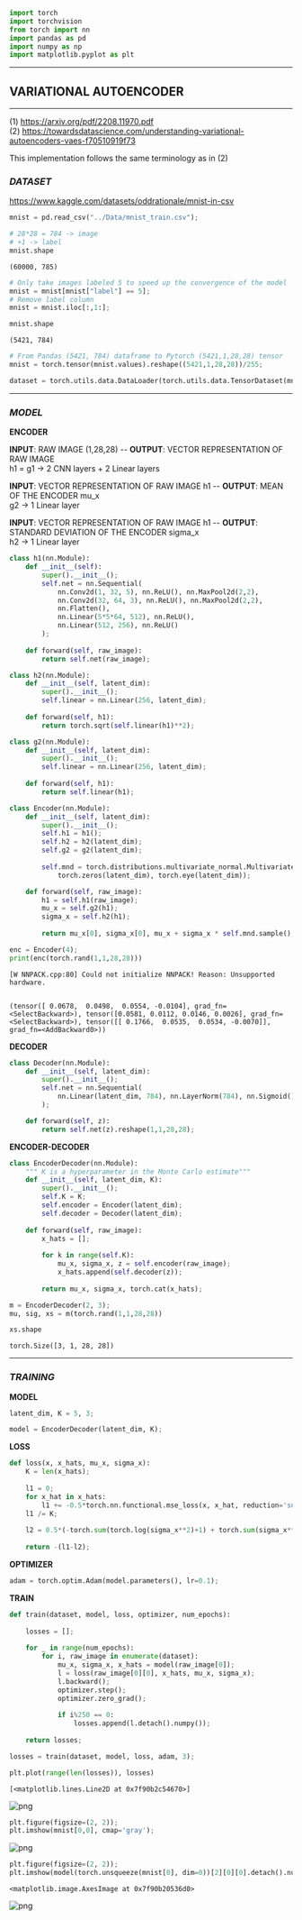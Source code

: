 ```python
import torch
import torchvision
from torch import nn
import pandas as pd
import numpy as np
import matplotlib.pyplot as plt
```

***
## VARIATIONAL AUTOENCODER
***

(1) https://arxiv.org/pdf/2208.11970.pdf    
(2) https://towardsdatascience.com/understanding-variational-autoencoders-vaes-f70510919f73


This implementation follows the same terminology as in (2)

### *DATASET*

https://www.kaggle.com/datasets/oddrationale/mnist-in-csv


```python
mnist = pd.read_csv("../Data/mnist_train.csv");
```


```python
# 28*28 = 784 -> image
# +1 -> label
mnist.shape
```




    (60000, 785)




```python
# Only take images labeled 5 to speed up the convergence of the model
mnist = mnist[mnist["label"] == 5];
# Remove label column
mnist = mnist.iloc[:,1:];
```


```python
mnist.shape
```




    (5421, 784)




```python
# From Pandas (5421, 784) dataframe to Pytorch (5421,1,28,28) tensor
mnist = torch.tensor(mnist.values).reshape((5421,1,28,28))/255;
```


```python
dataset = torch.utils.data.DataLoader(torch.utils.data.TensorDataset(mnist), batch_size=1, shuffle=True);
```

***
### *MODEL*



**ENCODER**

**INPUT**: RAW IMAGE (1,28,28) -- **OUTPUT**: VECTOR REPRESENTATION OF RAW IMAGE  
h1 = g1 -> 2 CNN layers + 2 Linear layers 

**INPUT**: VECTOR REPRESENTATION OF RAW IMAGE h1 -- **OUTPUT**: MEAN OF THE ENCODER mu_x  
g2 -> 1 Linear layer

**INPUT**: VECTOR REPRESENTATION OF RAW IMAGE h1 -- **OUTPUT**: STANDARD DEVIATION OF THE ENCODER sigma_x  
h2 -> 1 Linear layer


```python
class h1(nn.Module):
    def __init__(self):
        super().__init__();
        self.net = nn.Sequential(
            nn.Conv2d(1, 32, 5), nn.ReLU(), nn.MaxPool2d(2,2),
            nn.Conv2d(32, 64, 3), nn.ReLU(), nn.MaxPool2d(2,2),
            nn.Flatten(),
            nn.Linear(5*5*64, 512), nn.ReLU(),
            nn.Linear(512, 256), nn.ReLU()
        );
        
    def forward(self, raw_image):
        return self.net(raw_image);
```


```python
class h2(nn.Module):
    def __init__(self, latent_dim):
        super().__init__();
        self.linear = nn.Linear(256, latent_dim);
        
    def forward(self, h1):
        return torch.sqrt(self.linear(h1)**2);
```


```python
class g2(nn.Module):
    def __init__(self, latent_dim):
        super().__init__();
        self.linear = nn.Linear(256, latent_dim);
        
    def forward(self, h1):
        return self.linear(h1);
```


```python
class Encoder(nn.Module):
    def __init__(self, latent_dim):
        super().__init__();        
        self.h1 = h1();
        self.h2 = h2(latent_dim);
        self.g2 = g2(latent_dim);
        
        self.mnd = torch.distributions.multivariate_normal.MultivariateNormal(
            torch.zeros(latent_dim), torch.eye(latent_dim));

    def forward(self, raw_image):
        h1 = self.h1(raw_image);
        mu_x = self.g2(h1);
        sigma_x = self.h2(h1);
        
        return mu_x[0], sigma_x[0], mu_x + sigma_x * self.mnd.sample();        
```


```python
enc = Encoder(4);
print(enc(torch.rand(1,1,28,28)))
```

    [W NNPACK.cpp:80] Could not initialize NNPACK! Reason: Unsupported hardware.


    (tensor([ 0.0678,  0.0498,  0.0554, -0.0104], grad_fn=<SelectBackward>), tensor([0.0581, 0.0112, 0.0146, 0.0026], grad_fn=<SelectBackward>), tensor([[ 0.1766,  0.0535,  0.0534, -0.0070]], grad_fn=<AddBackward0>))


**DECODER**


```python
class Decoder(nn.Module):
    def __init__(self, latent_dim):
        super().__init__();        
        self.net = nn.Sequential(
            nn.Linear(latent_dim, 784), nn.LayerNorm(784), nn.Sigmoid()
        );

    def forward(self, z):
        return self.net(z).reshape(1,1,28,28);
```

**ENCODER-DECODER**


```python
class EncoderDecoder(nn.Module):
    """ K is a hyperparameter in the Monte Carlo estimate"""
    def __init__(self, latent_dim, K):
        super().__init__();
        self.K = K;
        self.encoder = Encoder(latent_dim);
        self.decoder = Decoder(latent_dim);
        
    def forward(self, raw_image):
        x_hats = [];
        
        for k in range(self.K):
            mu_x, sigma_x, z = self.encoder(raw_image);
            x_hats.append(self.decoder(z));
        
        return mu_x, sigma_x, torch.cat(x_hats);
```


```python
m = EncoderDecoder(2, 3);
mu, sig, xs = m(torch.rand(1,1,28,28))
```


```python
xs.shape
```




    torch.Size([3, 1, 28, 28])



***
### *TRAINING*

**MODEL**


```python
latent_dim, K = 5, 3;

model = EncoderDecoder(latent_dim, K);
```

**LOSS**


```python
def loss(x, x_hats, mu_x, sigma_x):
    K = len(x_hats);
    
    l1 = 0;
    for x_hat in x_hats:
        l1 += -0.5*torch.nn.functional.mse_loss(x, x_hat, reduction='sum');
    l1 /= K;
    
    l2 = 0.5*(-torch.sum(torch.log(sigma_x**2)+1) + torch.sum(sigma_x**2) + torch.sum(mu_x**2));
    
    return -(l1-l2);
```

**OPTIMIZER**


```python
adam = torch.optim.Adam(model.parameters(), lr=0.1);
```

**TRAIN**


```python
def train(dataset, model, loss, optimizer, num_epochs):
    
    losses = [];
    
    for _ in range(num_epochs):
        for i, raw_image in enumerate(dataset):
            mu_x, sigma_x, x_hats = model(raw_image[0]);
            l = loss(raw_image[0][0], x_hats, mu_x, sigma_x);
            l.backward();
            optimizer.step();
            optimizer.zero_grad();
            
            if i%250 == 0:
                losses.append(l.detach().numpy());
    
    return losses;
```


```python
losses = train(dataset, model, loss, adam, 3);
```


```python
plt.plot(range(len(losses)), losses)
```




    [<matplotlib.lines.Line2D at 0x7f90b2c54670>]




    
![png](../plots/vae_fig1.png)
    



```python
plt.figure(figsize=(2, 2));
plt.imshow(mnist[0,0], cmap='gray');
```


    
![png](../plots/vae_fig2.png)
    



```python
plt.figure(figsize=(2, 2));
plt.imshow(model(torch.unsqueeze(mnist[0], dim=0))[2][0][0].detach().numpy(), cmap='gray')
```




    <matplotlib.image.AxesImage at 0x7f90b20536d0>




    
![png](../plots/vae_fig3.png)
    

